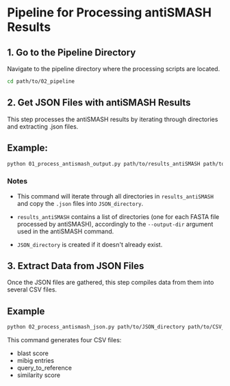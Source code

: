 # Pipeline for Processing antiSMASH Results

## 1. Go to the Pipeline Directory
Navigate to the pipeline directory where the processing scripts are located.

```bash
cd path/to/02_pipeline
```

## 2. Get JSON Files with antiSMASH Results

This step processes the antiSMASH results by iterating through directories and extracting .json files.

## Example:

```bash
python 01_process_antismash_output.py path/to/results_antiSMASH path/to/JSON_directory
```

### Notes

* This command will iterate through all directories in ```results_antiSMASH``` and copy the ```.json``` files into ```JSON_directory```.

* ```results_antiSMASH``` contains a list of directories (one for each FASTA file processed by antiSMASH), accordingly to the ```--output-dir``` argument used in the antiSMASH command.

* ```JSON_directory``` is created if it doesn't already exist.

## 3. Extract Data from JSON Files

Once the JSON files are gathered, this step compiles data from them into several CSV files.

## Example

```bash
python 02_process_antismash_json.py path/to/JSON_directory path/to/CSV_files
```

This command generates four CSV files:

* blast score
* mibig entries
* query_to_reference
* similarity score


